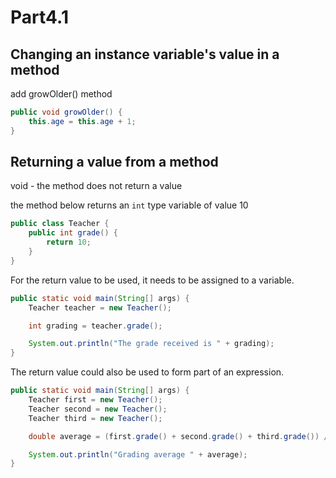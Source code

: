 Part4.1
===
Changing an instance variable's value in a method
---
add growOlder() method 

```java
public void growOlder() {
    this.age = this.age + 1;
}
```
Returning a value from a method
------
void - the method does not return a value 

the method below returns an `int` type variable of value 10
```java
public class Teacher {
    public int grade() {
        return 10;
    }
}
```
For the return value to be used, it needs to be assigned to a variable.
```java
public static void main(String[] args) {
    Teacher teacher = new Teacher();

    int grading = teacher.grade();

    System.out.println("The grade received is " + grading);
}
```
The return value could also be used to form part of an expression.
```java
public static void main(String[] args) {
    Teacher first = new Teacher();
    Teacher second = new Teacher();
    Teacher third = new Teacher();

    double average = (first.grade() + second.grade() + third.grade()) / 3.0;

    System.out.println("Grading average " + average);
}
```




